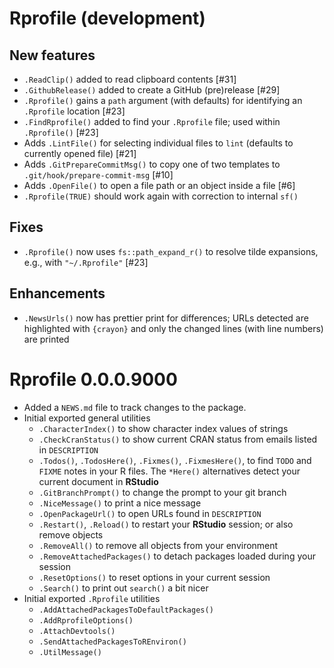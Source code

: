 # Rprofile (development)

## New features

* `.ReadClip()` added to read clipboard contents [#31]
* `.GithubRelease()` added to create a GitHub (pre)release [#29]
* `.Rprofile()` gains a `path` argument (with defaults) for identifying an `.Rprofile` location [#23]
* `.FindRprofile()` added to find your `.Rprofile` file; used within `.Rprofile()` [#23] 
* Adds `.LintFile()` for selecting individual files to `lint` (defaults to currently opened file) [#21]
* Adds `.GitPrepareCommitMsg()` to copy one of two templates to `.git/hook/prepare-commit-msg` [#10]
* Adds `.OpenFile()` to open a file path or an object inside a file [#6]
* `.Rprofile(TRUE)` should work again with correction to internal `sf()` 

## Fixes

* `.Rprofile()` now uses `fs::path_expand_r()` to resolve tilde expansions, e.g., with `"~/.Rprofile"` [#23]

## Enhancements

* `.NewsUrls()` now has prettier print for differences; URLs detected are highlighted with `{crayon}` and only the changed lines (with line numbers) are printed

# Rprofile 0.0.0.9000

* Added a `NEWS.md` file to track changes to the package.
* Initial exported general utilities
  * `.CharacterIndex()` to show character index values of strings
  * `.CheckCranStatus()` to show current CRAN status from emails listed in `DESCRIPTION`
  * `.Todos()`, `.TodosHere()`, `.Fixmes()`, `.FixmesHere()`,  to find `TODO` and `FIXME` notes in your R files.  The `*Here()` alternatives detect your current document in **RStudio**
  * `.GitBranchPrompt()` to change the prompt to your git branch
  * `.NiceMessage()` to print a nice message
  * `.OpenPackageUrl()` to open URLs found in `DESCRIPTION`
  * `.Restart()`, `.Reload()` to restart your **RStudio** session; or also remove objects
  * `.RemoveAll()` to remove all objects from your environment
  * `.RemoveAttachedPackages()` to detach packages loaded during your session
  * `.ResetOptions()` to reset options in your current session
  * `.Search()` to print out `search()` a bit nicer
* Initial exported `.Rprofile` utilities
  * `.AddAttachedPackagesToDefaultPackages()`
  * `.AddRprofileOptions()` 
  * `.AttachDevtools()`
  * `.SendAttachedPackagesToREnviron()`
  * `.UtilMessage()`

